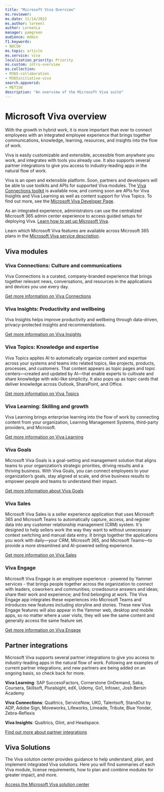 ```yaml
---
title: "Microsoft Viva Overview"
ms.reviewer:
ms.date: 11/14/2022
ms.author: loreenl
author: LoreenLa
manager: pamgreen
audience: Admin
f1.keywords:
- NOCSH
ms.topic: article
ms.service: viva
localization_priority: Priority
ms.custom: intro-overview
ms.collection:  
- M365-collaboration
- M365initiative-viva
search.appverid:
- MET150
description: "An overview of the Microsoft Viva suite"
---
```

# Microsoft Viva overview

With the growth in hybrid work, it is more important than ever to connect employees with an integrated employee experience that brings together communications, knowledge, learning, resources, and insights into the flow of work.

Viva is easily customizable and extensible, accessible from anywhere you work, and integrates with tools you already use. It also supports several partner integrations to give you access to industry-leading apps in the natural flow of work.

Viva is an open and extensible platform. Soon, partners and developers will be able to use toolkits and APIs for supported Viva modules. The [Viva Connections toolkit](/sharepoint/dev/spfx/viva/overview-viva-connections) is available now, and coming soon are APIs for Viva Insights and Viva Learning as well as content support for Viva Topics. To find out more, see the [Microsoft Viva Developer Page](https://developer.microsoft.com/en-us/viva).

As an integrated experience, administrators can use the centralized Microsoft 365 admin center experience to access guided setups for deploying Viva. [Learn how to set up Microsoft Viva](/viva/setup-microsoft-viva).

Learn which Microsoft Viva features are available across Microsoft 365 plans in the [Microsoft Viva service description](/office365/servicedescriptions/microsoft-viva-service-description).

## Viva modules

### Viva Connections: Culture and communications

Viva Connections is a curated, company-branded experience that brings together relevant news, conversations, and resources in the applications and devices you use every day.

[Get more information on Viva Connections](/viva/connections/viva-connections-overview)

### Viva Insights: Productivity and wellbeing
Viva Insights helps improve productivity and wellbeing through data-driven, privacy-protected insights and recommendations.
 
[Get more information on Viva Insights](/viva/insights/index)

### Viva Topics: Knowledge and expertise
Viva Topics applies AI to automatically organize content and expertise across your systems and teams into related topics, like projects, products, processes, and customers. That content appears as topic pages and topic centers—created and updated by AI—that enable experts to cultivate and share knowledge with wiki-like simplicity. It also pops up as topic cards that deliver knowledge across Outlook, SharePoint, and Office.

[Get more information on Viva Topics](/viva/topics/topic-experiences-overview)

### Viva Learning: Skilling and growth
Viva Learning brings enterprise learning into the flow of work by connecting content from your organization, Learning Management Systems, third-party providers, and Microsoft.
 
[Get more information on Viva Learning](/viva/learning/overview-viva-learning)

### Viva Goals
Microsoft Viva Goals is a goal-setting and management solution that aligns teams to your organization’s strategic priorities, driving results and a thriving business. With Viva Goals, you can connect employees to your organization’s goals, stay aligned at scale, and drive business results to empower people and teams to understand their impact.

[Get more information about Viva Goals](/viva/goals/intro-to-ms-viva-goals)

### Viva Sales

Microsoft Viva Sales is a seller experience application that uses Microsoft 365 and Microsoft Teams to automatically capture, access, and register data into any customer relationship management (CRM) system. It's designed to help sellers work the way they want to without unnecessary context switching and manual data entry. It brings together the applications you work with daily—your CRM, Microsoft 365, and Microsoft Teams—to provide a more streamlined and AI-powered selling experience.

[Get more information on Viva Sales](/viva/sales/introduction)

### Viva Engage

Microsoft Viva Engage is an employee experience - powered by Yammer services -   that brings people together across the organization to connect with leaders, coworkers and communities; crowdsource answers and ideas; share their work and experience; and find belonging at work. The Viva Engage app integrates these experiences into Microsoft Teams and introduces new features including storyline and stories. These new Viva Engage features will also appear in the Yammer web, desktop and mobile apps, so no matter where a user visits, they will see the same content and generally access the same feature set. 

[Get more information on Viva Engage](/viva/engage/overview)

## Partner integrations
Microsoft Viva supports several partner integrations to give you access to industry-leading apps in the natural flow of work. Following are examples of current partner integrations, and new partners are being added on an ongoing basis, so check back for more.

**Viva Learning**: SAP SuccessFactors, Cornerstone OnDemand, Saba, Coursera, Skillsoft, Pluralsight, edX, Udemy, Go1, Infosec, Josh Bersin Academy

**Viva Connections**: Qualtrics, ServiceNow, UKG, Talentsoft, StandOut by ADP, Adobe Sign, Moveworks, Lifeworks, Limeade, Tribute, Blue Yonder, Zebra-Reflexis

**Viva Insights**: Qualtrics, Glint, and Headspace.

[Find out more  about partner integrations](https://www.microsoft.com/en-us/microsoft-viva/integrations)

## Viva Solutions
The Viva solution center provides guidance to help understand, plan, and implement integrated Viva solutions. Here you will find summaries of each Viva module, license requirements, how to plan and combine modules for greater impact, and more. 

[Access the Microsoft Viva solution center](/viva/solutions/solutions)
